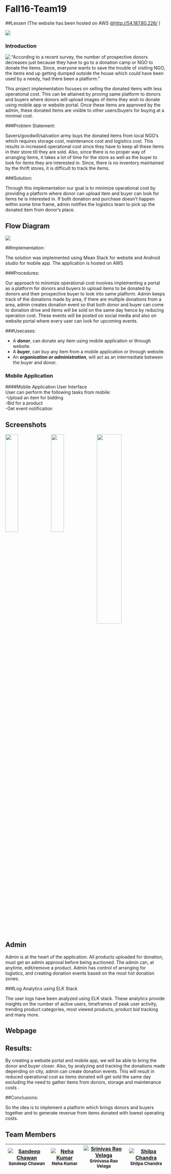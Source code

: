 # Fall16-Team19

##Lessen (The website has been hosted on AWS @http://54.187.80.226/ )

<a href="https://www.dropbox.com/s/1n3k0cfbx6rsvde/LessenAndroidApplication.apk?dl=0" rel="Android APK"><img src="https://s29.postimg.org/yuhsi1glz/download.png" ></a>



### Introduction

<img src="https://s29.postimg.org/qilhmil2f/Whats_App_Image_2016_12_12_at_16_28_10.jpg" align="left">





“According to a recent survey, the number of prospective donors decreases just because
they have to go to a donation camp or NGO to donate the items. Since, everyone wants
to save the trouble of visiting NGO, the items end up getting  dumped outside
the house which could have been used by a needy, had there been a platform.”

This project implementation focuses on selling the donated items with less operational cost. This can be attained by proving same platform to donors and buyers where donors will upload images of items they wish to donate using mobile app or website portal. Once these items are approved by the admin, these donated items are visible to other users/buyers for buying at a minimal cost.  





###Problem Statement:

Savers/goodwill/salvation army buys the donated items from local NGO’s which requires storage cost, maintenance cost and logistics cost. This results in increased operational cost since they have to keep all these items in their store till they are sold. Also, since there is no proper way of arranging items, it takes a lot of time for the store as well as the buyer to look for items they are interested in. Since, there is no inventory maintained by the thrift stores, it is difficult to track the items.

###Solution:

Through this implementation our goal is to minimize operational cost by providing a platform where donor can upload item and buyer can look for items he is interested in. If both donation and purchase doesn’t happen within some time frame, admin notifies the logistics team to pick up the donated item from donor’s place.

## Flow Diagram
<img src="https://s30.postimg.org/f2bj5q4pd/Capture.jpg">

##Implementation:

The solution was implemented using Mean Stack for website and Android studio for mobile
app. The application is hosted on AWS 

###Procedures:

Our approach to minimize operational cost involves implementing a portal as a platform for donors and buyers to upload items to be donated by donors and their prospective buyer to look into same platform. Admin keeps track of the donations made by area, if there are multiple donations from a area, admin creates donation event so that both donor and buyer can come to donation drive and items will be sold on the same day hence by reducing operation cost. These events will be posted on social media and also on website portal where every user can look for upcoming events.   




###Usecases:

- A **_donor_**, can donate any item using mobile application or through website.
- A **_buyer_**, can buy any item from a mobile application or through website.
- An **_organisation or administration_**, will act as an intermediate between the buyer and donor.


### Mobile Application  

####Mobile Application User Interface <br/>
User can perform the following tasks from mobile:<br/>
-Upload an item for bidding <br/>
-Bid for a product <br/>
-Get event notification <br/>

## Screenshots 

<img src="https://s28.postimg.org/s20wnmdyl/Capture1.jpg" width="28%" align="left" />
<img src="https://s24.postimg.org/dokwo9uud/Capture3.jpg" width="28%" align="left" />
<img src="https://s30.postimg.org/z2hdekps1/Capture4.jpg" width="39%" align="center" />

<br/>
<br/>
<br/>

## Admin

Admin is at the heart of the application. All products uploaded for donation, must get an admin approval before being auctioned. The admin can, at anytime, edit/remove a product. Admin has control of arranging for logistics, and creating donation events based on the most hot donation zones.

###Log Analytics using ELK Stack

The user logs have been analyzed using ELK stack. These analytics provide insights on the number of active users, timeframes of peak user activity, trending product categories, most viewed products, product bid tracking and many more.

## Webpage


## Results:

By creating a website portal and mobile app, we will be able to bring the donor and buyer closer. Also, by analyzing and tracking the donations made depending on city, admin can create donation events. This will result in reduced operational cost as items donated will get sold the same day excluding the need to gather items from donors, storage and maintenance costs .

##Conclusions:

So the idea is to implement a platform which brings donors and buyers together and to generate  revenue from items donated with lowest operating costs.

## Team Members

| [![Sandeep Chawan](https://avatars.githubusercontent.com/sandeepchawan)<br /><sub>Sandeep Chawan</sub>](https://github.com/sandeepchawan)<br /> | [![Neha Kumar](https://avatars.githubusercontent.com/nehasingh2102)<br /><sub>Neha Kumar</sub>](https://github.com/nehasingh2102)<br /> | [![Srinivas Rao Velaga](https://avatars.githubusercontent.com/SrinivasaRaoVelaga)<br /><sub>Srinivasa Rao Velaga</sub>](https://github.com/SrinivasaRaoVelaga)<br />| [![Shilpa Chandra](https://avatars.githubusercontent.com/ShilpaChandra266)<br /><sub>Shilpa Chandra</sub>](https://github.com/ShilpaChandra266)<br />|
| :---: | :---: | :---: | :---: |


